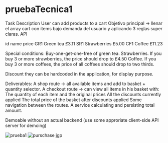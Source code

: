 # pruebaTecnica1

Task Description
User can add products to a cart
Objetivo principal -> llenar el array cart con items bajo demanda del usuario y aplicando 3 reglas super claras.
API

id
name
price
GR1
Green tea
£3.11
SR1
Strawberries
£5.00
CF1
Coffee
£11.23

Special conditions:
Buy-one-get-one-free of green tea.
Strawberries. If you buy 3 or more strawberries, the price should drop to £4.50
Coffee. If you buy 3 or more coffees, the price of all coffees should drop to two thirds.

Discount they can be hardcoded in the application, for display purpose.

Deliverables:
A shop route -> all available items and add to basket + quantity selector.
A checkout route -> can view all items in his basket with:
The quantity of each item and the original prices
All the discounts currently applied
The total price of the basket after discounts applied
Some navigation between the routes.
A service calculating and persisting total amount.

Demoable without an actual backend (use some approriate client-side API server for demoing)

![prueba1](https://user-images.githubusercontent.com/76445704/123518000-4d9c4680-d6a4-11eb-99bf-066db5caf0ba.jpg)
![purschase jgp](https://user-images.githubusercontent.com/76445704/123518002-512fcd80-d6a4-11eb-80fe-94ebd8c78022.JPG)
